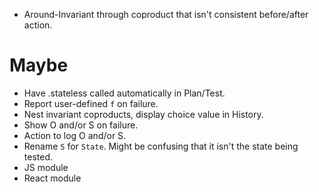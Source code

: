 * Around-Invariant through coproduct that isn't consistent before/after action.


Maybe
=====
* Have .stateless called automatically in Plan/Test.
* Report user-defined `f` on failure.
* Nest invariant coproducts, display choice value in History.
* Show O and/or S on failure.
* Action to log O and/or S.
* Rename `S` for `State`. Might be confusing that it isn't the state being tested.
* JS module
* React module
